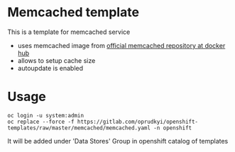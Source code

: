 Memcached template
==============

This is a template for memcached service

 - uses memcached image from [official memcached repository at docker hub](https://hub.docker.com/r/_/memcached/)
 - allows to setup cache size 
 - autoupdate is enabled 

Usage
==============

```
oc login -u system:admin
oc replace --force -f https://gitlab.com/oprudkyi/openshift-templates/raw/master/memcached/memcached.yaml -n openshift

```

It will be added under 'Data Stores' Group in openshift catalog of templates
